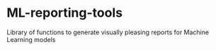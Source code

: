 # ML-reporting-tools
Library of functions to generate visually pleasing reports for Machine Learning models
